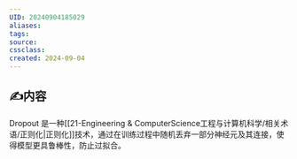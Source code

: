 ```yaml
---
UID: 20240904185029 
aliases: 
tags: 
source: 
cssclass: 
created: 2024-09-04
---
```


## ✍内容
Dropout 是一种[[21-Engineering & ComputerScience工程与计算机科学/相关术语/正则化|正则化]]技术，通过在训练过程中随机丢弃一部分神经元及其连接，使得模型更具鲁棒性，防止过拟合。

